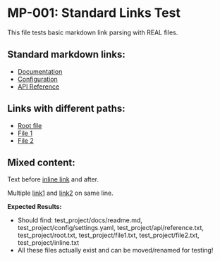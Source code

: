 # MP-001: Standard Links Test

This file tests basic markdown link parsing with REAL files.

## Standard markdown links:
- [Documentation](test_project/docs/readme.md)
- [Configuration](test_project/config/settings.yaml)
- [API Reference](test_project/api/reference.txt)

## Links with different paths:
- [Root file](test_project/root.txt)
- [File 1](test_project/file1.txt)
- [File 2](test_project/file2.txt)

## Mixed content:
Text before [inline link](test_project/inline.txt) and after.

Multiple [link1](test_project/file1.txt) and [link2](test_project/file2.txt) on same line.

**Expected Results:**
- Should find: test_project/docs/readme.md, test_project/config/settings.yaml, test_project/api/reference.txt, test_project/root.txt, test_project/file1.txt, test_project/file2.txt, test_project/inline.txt
- All these files actually exist and can be moved/renamed for testing!
